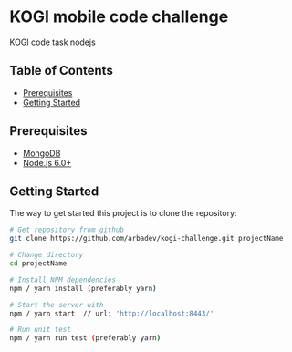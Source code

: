 # KOGI mobile code challenge
KOGI code task nodejs

Table of Contents
-----------------

- [Prerequisites](#prerequisites)
- [Getting Started](#getting-started)

Prerequisites
-------------

- [MongoDB](https://www.mongodb.org/downloads)
- [Node.js 6.0+](http://nodejs.org)

Getting Started
---------------

The way to get started this project is to clone the repository:

```bash
# Get repository from github
git clone https://github.com/arbadev/kogi-challenge.git projectName

# Change directory
cd projectName

# Install NPM dependencies
npm / yarn install (preferably yarn)

# Start the server with
npm / yarn start  // url: 'http://localhost:8443/'

# Run unit test
npm / yarn run test (preferably yarn)
